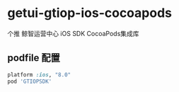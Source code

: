 # getui-gtiop-ios-cocoapods
个推 鲸智运营中心 iOS SDK CocoaPods集成库

## podfile 配置
``` ruby
platform :ios, "8.0"
pod 'GTIOPSDK'

```

